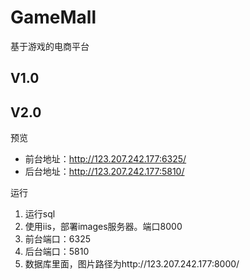# GameMall

基于游戏的电商平台

## V1.0

## V2.0

预览

- 前台地址：http://123.207.242.177:6325/
- 后台地址：http://123.207.242.177:5810/

运行

1. 运行sql
2. 使用iis，部署images服务器。端口8000
3. 前台端口：6325
4. 后台端口：5810
5. 数据库里面，图片路径为http://123.207.242.177:8000/